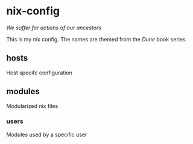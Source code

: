 # nix-config

*We suffer for actions of our ancestors*

This is my nix config. The names are themed from the *Dune* book series.

## hosts

Host specifc configuration

## modules

Modularized nix files

### users

Modules used by a specific user